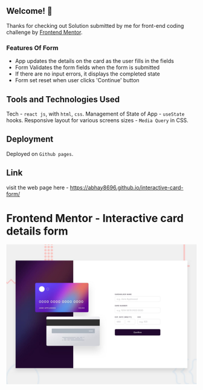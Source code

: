 

## Welcome! 👋

Thanks for checking out Solution submitted by me for front-end coding challenge by [Frontend Mentor](https://www.frontendmentor.io).



### Features Of Form

- App updates the details on the card as the user fills in the fields
- Form Validates the form fields when the form is submitted
- If there are no input errors, it displays the completed state
- Form set reset when user clicks 'Continue' button


## Tools and Technologies Used
Tech - `react js`, with `html`, `css`.
Management of State of App - `useState` hooks.
Responsive layout for various screens sizes - `Media Query` in CSS. 

## Deployment
Deployed on `Github pages`.

## Link 
visit the web page here - https://abhay8696.github.io/interactive-card-form/

# Frontend Mentor - Interactive card details form

![Design preview for the Interactive card details form coding challenge](./design/desktop-preview.jpg)